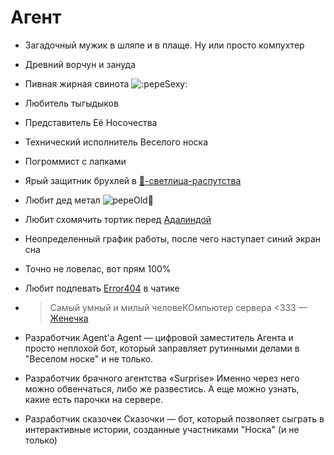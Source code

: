 # Агент

* Загадочный мужик в шляпе и в плаще. Ну или просто компухтер

* Древний ворчун и зануда

* Пивная жирная свинота ![:pepeSexy:](https://cdn.discordapp.com/emojis/943614017631572000.webp?size=20&quality=lossless)

* Любитель тыгыдыков

* Представитель Её Носочества

* Технический исполнитель Веселого носка

* Погроммист с лапками

* Ярый защитник брухлей в [🔞-светлица-распутства](https://discord.com/channels/927554008263032832/928203416885399592)

* Любит дед метал ![pepeOld](https://cdn.discordapp.com/emojis/1014981209945817109.webp?size=20&quality=lossless)🤘

* Любит схомячить тортик перед [Адалиндой](./adalinda.md)

* Неопределенный график работы, после чего наступает синий экран сна

* Точно не ловелас, вот прям 100%

* Любит подпевать [Error404](./error404.md) в чатике

* > Самый умный и милый человеКОмпьютер сервера \<333
  > — [Женечка](./kfk666.md)

* Разработчик Agent'а
  Agent — цифровой заместитель Агента и просто неплохой бот, который заправляет рутинными делами в "Веселом носке" и не только.

* Разработчик брачного агентства «Surprise»
  Именно через него можно обвенчаться, либо же развестись. А еще можно узнать, какие есть парочки на сервере.

* Разработчик сказочек
  Сказочки — бот, который позволяет сыграть в интерактивные истории, созданные участниками "Носка" (и не только)
